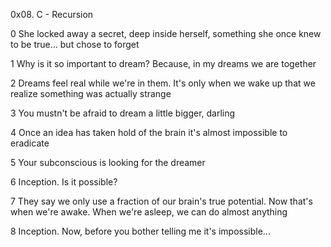 0x08. C - Recursion

0 She locked away a secret, deep inside herself, something she once knew to be true... but chose to forget

1 Why is it so important to dream? Because, in my dreams we are together

2 Dreams feel real while we're in them. It's only when we wake up that we realize something was actually strange

3 You mustn't be afraid to dream a little bigger, darling

4 Once an idea has taken hold of the brain it's almost impossible to eradicate

5 Your subconscious is looking for the dreamer

6 Inception. Is it possible?

7 They say we only use a fraction of our brain's true potential. Now that's when we're awake. When we're asleep, we can do almost anything

8 Inception. Now, before you bother telling me it's impossible...
